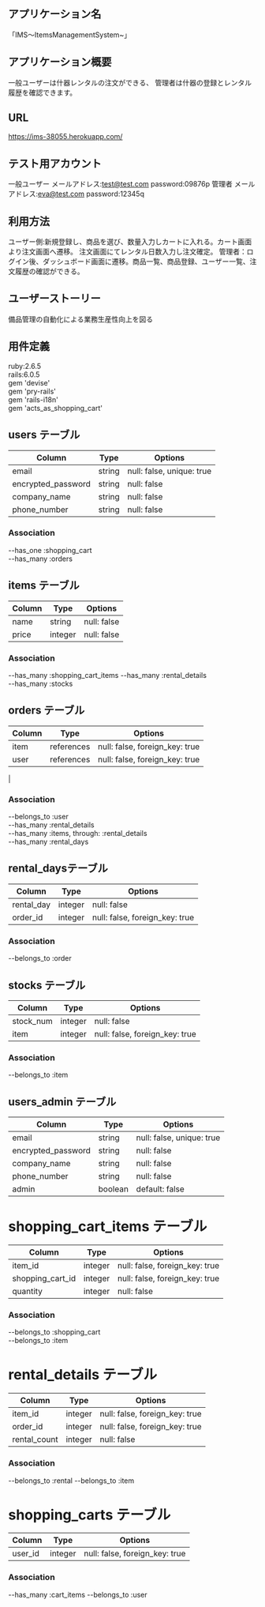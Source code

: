 ## アプリケーション名
  「IMS〜ItemsManagementSystem~」

##  アプリケーション概要
  一般ユーザーは什器レンタルの注文ができる、
  管理者は什器の登録とレンタル履歴を確認できます。

## URL
  https://ims-38055.herokuapp.com/

## テスト用アカウント
  一般ユーザー メールアドレス:test@test.com
             password:09876p
  管理者 メールアドレス:eva@test.com
        password:12345q

## 利用方法
  ユーザー側:新規登録し、商品を選び、数量入力しカートに入れる。カート画面より注文画面へ遷移。
            注文画面にてレンタル日数入力し注文確定。
  管理者：ログイン後、ダッシュボード画面に遷移。商品一覧、商品登録、ユーザー一覧、注文履歴の確認ができる。        

## ユーザーストーリー
  備品管理の自動化による業務生産性向上を図る

## 用件定義
  ruby:2.6.5  
  rails:6.0.5  
  gem 'devise'  
  gem 'pry-rails'  
  gem 'rails-i18n'  
  gem 'acts_as_shopping_cart'  
  


## users テーブル
| Column             | Type   | Options                   |
| ------------------ | ------ | ------------------------- |
| email              | string | null: false, unique: true |
| encrypted_password | string | null: false               |
| company_name       | string | null: false               |
| phone_number       | string | null: false               |


### Association

--has_one :shopping_cart  
--has_many :orders


## items テーブル

| Column             | Type       | Options                       |
| ------------------ | -----------| ----------------------------- |
| name               | string     | null: false                   |
| price              | integer    | null: false                   |


### Association

--has_many :shopping_cart_items 
--has_many :rental_details  
--has_many :stocks


## orders テーブル

| Column             | Type       | Options                       |
| ------------------ | -----------| ----------------------------- |
| item               | references | null: false, foreign_key: true|
| user               | references | null: false, foreign_key: true|
|
### Association

--belongs_to :user  
--has_many :rental_details  
--has_many :items, through: :rental_details  
--has_many :rental_days  

##  rental_daysテーブル

| Column             | Type       | Options                        |
| ------------------ | -----------| -------------------------------|
| rental_day         | integer    | null: false                    |
| order_id           | integer    | null: false, foreign_key: true |

### Association

--belongs_to :order  


## stocks テーブル
| Column    | Type       | Options                        |
| --------- | ---------- | ------------------------------ |
| stock_num | integer    | null: false                    |
| item      | integer    | null: false, foreign_key: true |

### Association

--belongs_to :item  

## users_admin テーブル
| Column             | Type    | Options                   |
| ------------------ | ------- | ------------------------- |
| email              | string  | null: false, unique: true |
| encrypted_password | string  | null: false               |
| company_name       | string  | null: false               |
| phone_number       | string  | null: false               |
| admin              | boolean | default: false            |

# shopping_cart_items テーブル
| Column               | Type       | Options                        |
| ---------------------| ---------- | ------------------------------ |
| item_id              | integer    | null: false, foreign_key: true |
| shopping_cart_id     | integer    | null: false, foreign_key: true |
| quantity             | integer    | null: false                    |

### Association
--belongs_to :shopping_cart  
--belongs_to :item  

# rental_details テーブル
| Column      | Type       | Options                        |
| ------------| ---------- | ------------------------------ |
| item_id     | integer    | null: false, foreign_key: true |
| order_id   | integer    | null: false, foreign_key: true |
| rental_count| integer    | null: false                    |

### Association
--belongs_to :rental
--belongs_to :item

# shopping_carts テーブル
| Column      | Type       | Options                        |
| ------------| ---------- | ------------------------------ |
| user_id     | integer    | null: false, foreign_key: true |
### Association
--has_many :cart_items
--belongs_to :user
